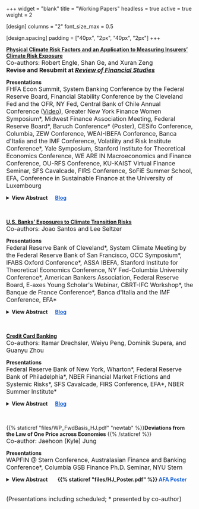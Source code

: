 +++
widget = "blank"
title = "Working Papers"
headless = true
active = true
weight = 2

[design]
columns = "2"
font_size_max = 0.5

[design.spacing]
padding = ["40px", "2px", "40px", "2px"]
+++


[**Physical Climate Risk Factors and an Application to Measuring Insurers’ Climate Risk Exposure**](https://papers.ssrn.com/sol3/papers.cfm?abstract_id=4510592)  
<font size="3"> Co-authors: Robert Engle, Shan Ge, and Xuran Zeng </font>  
<font size="3"> **Revise and Resubmit at <i><u> Review of Financial Studies </u></i>** </font> 

<strong>Presentations </strong>    
<font size="3">
FHFA Econ Summit, System Banking Conference by the Federal Reserve Board, Financial Stability Conference by the Cleveland Fed and the OFR, NY Fed, Central Bank of Chile Annual Conference ([Video](https://www.youtube.com/watch?v=7D9j4a5iufo)), Greater New York Finance Women Symposium*, Midwest Finance Association Meeting, Federal Reserve Board*, Baruch Conference* (Poster), CESifo Conference, Columbia, ZEW Conference, WEAI-IBEFA Conference, Banca d'Italia and the IMF Conference, Volatility and Risk Institute Conference*, Yale Symposium, Stanford Institute for Theoretical Economics Conference, WE ARE IN Macroeconomics and Finance Conference, OU-RFS Conference, KU-KAIST Virtual Finance Seminar, SFS Cavalcade, FIRS Conference, SoFiE Summer School, EFA, Conference in Sustainable Finance at the University of Luxembourg </font>

<details>
<summary><strong>View Abstract&nbsp;&nbsp;&nbsp;&nbsp;&nbsp;&nbsp;<a href="https://libertystreeteconomics.newyorkfed.org/2024/04/physical-climate-risk-and-insurers/" style="color: rgb(15, 92, 214);">Blog</a></strong></summary>  
We construct a novel physical risk factor by forming a portfolio of REITs, long on those with properties more exposed to climate risk and short on those less exposed. Combined with a transition risk factor, we assess the climate risk exposure of P&C and life insurance companies in the U.S. Insurers can be exposed to climate-related physical risk through their operations and transition risk through their $12 trillion of financial asset holdings. We estimate insurers’ dynamic physical and transition climate beta, i.e. their stock return sensitivity to the physical and transition risk factors. Validating our approach, we find that insurers with larger exposures to risky states have a higher sensitivity to physical risk, while insurers holding more brown assets have a higher sensitivity to transition risk. Using the estimated betas, we calculate the expected capital shortfall of insurers under various climate stress scenarios.
</details>  
<br/><br/> 


[**U.S. Banks’ Exposures to Climate Transition Risks**](https://papers.ssrn.com/sol3/papers.cfm?abstract_id=4411661)  
<font size="3"> Co-authors: Joao Santos and Lee Seltzer </font> 

<strong>Presentations </strong>  
<font size="3">
Federal Reserve Bank of Cleveland*, System Climate Meeting by the Federal Reserve Bank of San Francisco, OCC Symposium*, IFABS Oxford Conference*, ASSA IBEFA, Stanford Institute for Theoretical Economics Conference, NY Fed-Columbia University Conference*, American Bankers Association, Federal Reserve Board, E-axes Young Scholar's Webinar, CBRT-IFC Workshop*, the Banque de France Conference*, Banca d'Italia and the IMF Conference, EFA* </font>

<details>
<summary><strong>View Abstract&nbsp;&nbsp;&nbsp;&nbsp;&nbsp;&nbsp;<a href="https://libertystreeteconomics.newyorkfed.org/2023/07/how-exposed-are-u-s-banks-loan-portfolios-to-climate-transition-risks/" style="color: rgb(15, 92, 214);">Blog</a></strong></summary>
We propose a novel approach to estimate banks' credit exposures to transition risks using sectoral effects of climate policies from general equilibrium (GE) models. At worst, estimated exposures reach 14% of bank loan portfolio values. Average exposures drop below 2% after incorporating information on loan payoff structures. Emissions only explain 60% of the variation in our estimated exposure measure, suggesting that our measure captures aspects of transition risk unique to GE models. Consistent with managing their exposures to transition risk, banks joining the Net-Zero Alliance reduced their exposures compared to other banks, mainly by decreasing lending to the riskiest industries.
</details>  
<br/><br/>


[**Credit Card Banking**](https://papers.ssrn.com/sol3/papers.cfm?abstract_id=5169910)  
<font size="3"> Co-authors: Itamar Drechsler, Weiyu Peng, Dominik Supera, and Guanyu Zhou </font> 

<strong>Presentations </strong>  
<font size="3">
Federal Reserve Bank of New York, Wharton*, Federal Reserve Bank of Philadelphia*, NBER Financial Market Frictions and Systemic Risks*, SFS Cavalcade, FIRS Conference, EFA*, NBER Summer Institute* 
</font> 

<details>
<summary><strong>View Abstract&nbsp;&nbsp;&nbsp;&nbsp;&nbsp;&nbsp;<a href="https://libertystreeteconomics.newyorkfed.org/2025/03/why-are-credit-card-rates-so-high/" style="color: rgb(15, 92, 214);">Blog</a></a></strong></summary>
Credit card interest rates, the marginal cost of consumption for nearly half of households, currently average 23 percent, far exceeding the rates on any other major type of loan or bond. Why are these rates so high? To understand this, and the economics of credit card banking more generally, we analyze regulatory account-level data on 330 million monthly accounts, representing 90 percent of the US credit card market. Default rates are relatively high at around 5 percent, but explain only a fraction of cards’ rates. Non-interest expenses and rewards payments are more than offset by interchange and non-interest income. Operating expenses, such as marketing, are very large, and are used to generate pricing power. Deducting them, we find that credit card lending still earns a 6.8 percent return on assets (ROA), more than four times the banking sector’s ROA. Using the cross section of accounts by FICO score, we estimate that credit card rates price in a 5.3 percent default risk premium, which we show is comparable to the one in high-yield bonds. Adjusting for this, we estimate that card lending still earns a 1.17 percent to 1.44 percent “alpha” relative to the overall banking sector.
</details>  
<br/><br/>


{{% staticref "files/WP_FwdBasis_HJ.pdf" "newtab" %}}**Deviations from the Law of One Price across Economies** {{% /staticref %}}  
<font size="3"> Co-author: Jaehoon (Kyle) Jung </font>    

<strong>Presentations </strong>  
<font size="3">
  WAPFIN @ Stern Conference, Australasian Finance and Banking Conference*, Columbia GSB Finance Ph.D. Seminar, NYU Stern
</font>

<details>
<summary><strong>View Abstract &nbsp;&nbsp;&nbsp;&nbsp;&nbsp;&nbsp; {{% staticref "files/HJ_Poster.pdf" %}}<span style="color:rgb(15, 92, 214)"> AFA Poster</span></a></strong></summary>
 In a model with agents facing constraints heterogeneous across economies, we provide a novel explanation for an understudied yet economically significant deviation from the Law of One Price across FX forward markets. Specifically, we document a substantial divergence between the exchange rate for locally traded forward contracts and contracts with the same maturity traded outside the jurisdiction of countries during the global financial crisis, and that the magnitudes varied across currencies. The model predicts that (1) the basis increases with the shadow costs of constraints across time and increases with the country-specific FX position limits across countries;  (2) the shadow cost of each constraint non-linearly increases as the intermediary sector's relative performance declines below a threshold; and (3) higher shadow cost of the position limit predicts lower future excess return on local-currency denominated assets, as buying local assets relaxes the FX position limit constraint imposed on the intermediaries. We test the model predictions and find consistent evidence in countries with tight position limits. 
</details>
<br/><br/>  
<font size="3">
(Presentations including scheduled; * presented by co-author)
</font>
